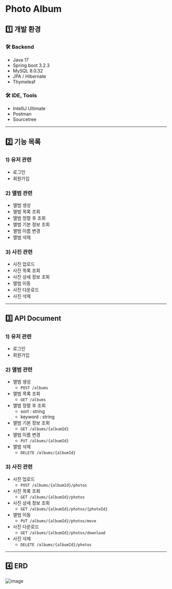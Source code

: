 # Photo Album

## 1️⃣ 개발 환경

### 🛠️ Backend
- Java 17
- Spring boot 3.2.3
- MySQL 8.0.32
- JPA / Hibernate
- Thymeleaf

### 🛠 IDE, Tools
- IntelliJ Ultimate
- Postman
- Sourcetree

---
## 2️⃣ 기능 목록

### 1) 유저 관련
- 로그인
- 회원가입

### 2) 앨범 관련
- 앨범 생성
- 앨범 목록 조회
- 앨범 정렬 후 조회
- 앨범 기본 정보 조회
- 앨범 이름 변경
- 앨범 삭제

### 3) 사진 관련
- 사진 업로드
- 사진 목록 조회
- 사진 상세 정보 조회
- 앨범 이동
- 사진 다운로드
- 사진 삭제

---
## 3️⃣ API Document

### 1) 유저 관련
- 로그인
- 회원가입

### 2) 앨범 관련
- 앨범 생성
  - `POST /albums`
- 앨범 목록 조회
    - `GET /albums`
- 앨범 정렬 후 조회
    - sort : string
    - keyword : string
- 앨범 기본 정보 조회
    - `GET /albums/{albumId}`
- 앨범 이름 변경
  - `PUT /albums/{albumId}`
- 앨범 삭제
    - `DELETE /albums/{albumId}`

### 3) 사진 관련
- 사진 업로드
  - `POST /albums/{albumId}/photos`
- 사진 목록 조회
    - `GET /albums/{albumId}/photos`
- 사진 상세 정보 조회
    - `GET /albums/{albumId}/photos/{photoId}`
- 앨범 이동
    - `PUT /albums/{albumId}/photos/move`
- 사진 다운로드
    - `GET /albums/{albumId}/photos/download`
- 사진 삭제
    - `DELETE /albums/{albumId}/photos`

---
## 4️⃣ ERD

![image](https://github.com/junseoparkk/today-my-school-back/assets/98972385/423ecbb3-6728-4095-89c2-ae4fb55212f7)
